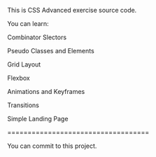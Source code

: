 This is CSS Advanced exercise source code.

You can learn:

Combinator Slectors

Pseudo Classes and Elements

Grid Layout

Flexbox

Animations and Keyframes

Transitions

Simple Landing Page

===================================

You can commit to this project.